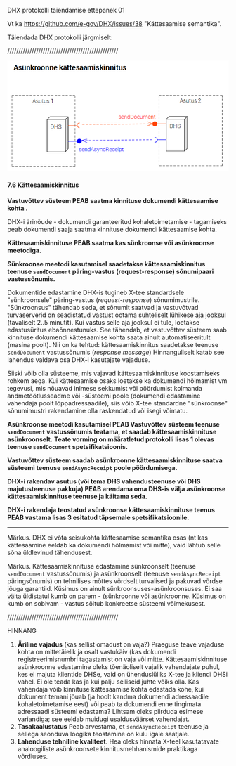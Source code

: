 DHX protokolli täiendamise ettepanek 01

Vt ka https://github.com/e-gov/DHX/issues/38 "Kättesaamise semantika".

Täiendada DHX protokolli järgmiselt:

//////////////////////////////////////////////////

![](../img/DHX-SendAsyncReceipt.PNG)

#### 7.6 Kättesaamiskinnitus
__Vastuvõttev süsteem PEAB saatma kinnituse dokumendi kättesaamise kohta .__

DHX-i ärinõude - dokumendi garanteeritud kohaletoimetamise - tagamiseks peab dokumendi saaja saatma kinnituse dokumendi kättesaamise kohta. 

__Kättesaamiskinnituse PEAB saatma kas sünkroonse või asünkroonse meetodiga.__

__Sünkroonse meetodi kasutamisel saadetakse kättesaamiskinnitus teenuse `sendDocument` päring-vastus (request-response) sõnumipaari vastussõnumis.__

Dokumentide edastamine DHX-is tugineb X-tee standardsele "sünkroonsele" päring-vastus (_request-response_) sõnumimustrile. "Sünkroonsus" tähendab seda, et sõnumit saatvad ja vastuvõtvad turvaserverid on seadistatud vastust ootama suhteliselt lühikese aja jooksul (tavaliselt 2..5 minutit). Kui vastus selle aja jooksul ei tule, loetakse edastusüritus ebaõnnestunuks. See tähendab, et vastuvõttev süsteem saab kinnituse dokumendi kättesaamise kohta saata ainult automatiseeritult (masina poolt). Nii on ka tehtud: kättesaamiskinnitus saadetakse teenuse `sendDocument` vastussõnumis (_response message_) Hinnanguliselt katab see lahendus valdava osa DHX-i kasutajate vajaduse.

Siiski võib olla süsteeme, mis vajavad kättesaamiskinnituse koostamiseks rohkem aega. Kui kättesaamise osaks loetakse ka dokumendi hõlmamist vm tegevusi, mis nõuavad inimese sekkumist või pöördumist kolmanda andmetöötlusseadme või -süsteemi poole (dokumendi edastamine vahendaja poolt lõppadressaadile), siis võib X-tee standardne "sünkroonse" sõnumimustri rakendamine olla raskendatud või isegi võimatu.

__Asünkroonse meetodi kasutamisel PEAB Vastuvõttev süsteem teenuse `sendDocument` vastussõnumis teatama, et saadab kättesaamiskinnituse asünkroonselt.__
__Teate vorming on määratletud protokolli lisas 1 olevas teenuse `sendDocument` spetsifikatsioonis.__

__Vastuvõttev süsteem saadab asünkroonne kättesaamiskinnituse saatva süsteemi teenuse `sendAsyncReceipt` poole pöördumisega.__

__DHX-i rakendav asutus (või tema DHS vahendusteenuse või DHS majutusteenuse pakkuja) PEAB arendama oma DHS-is välja asünkroonse kättesaamiskinnituse teenuse ja käitama seda.__

__DHX-i rakendaja teostatud asünkroonse kättesaamiskinnituse teenus PEAB vastama lisas 3 esitatud täpsemale spetsifikatsioonile.__

----

Märkus. DHX ei võta seisukohta kättesaamise semantika osas (nt kas kättesaamine eeldab ka dokumendi hõlmamist või mitte), vaid lähtub selle sõna üldlevinud tähendusest. 

Märkus. Kättesaamiskinnituse edastamine sünkroonselt (teenuse `sendDocument` vastussõnumis) ja asünkroonselt (teenuse `sendAsyncReceipt` päringsõnumis) on tehnilises mõttes võrdselt turvalised ja pakuvad võrdse jõuga garantiid. Küsimus on ainult sünkroonsuses-asünkroonsuses.  Ei saa väita üldistatul kumb on parem - (sünkroonne või asünkroonne. Küsimus on kumb on sobivam - vastus sõltub konkreetse süsteemi võimekusest.

//////////////////////////////////////////////////


HINNANG

1. __Äriline vajadus__ (kas sellist omadust on vaja?) Praeguse teave vajaduse kohta on mittetäielik ja osalt vastukäiv (kas dokumendi registreerimisnumbri tagastamist on vaja või mitte. Kättesaamiskinnituse asünkroonne edastamine oleks tõenäoliselt vajalik vahendajate puhul, kes ei majuta klientide DHSe, vaid on ühenduslüliks X-tee ja kliendi DHSi vahel. Ei ole teada kas ja kui palju selliseid juhte võiks olla. Kas vahendaja võib kinnituse kättesaamise kohta edastada kohe, kui dokument temani jõuab (ja hoolt kandma dokumendi adressaadile kohaletoimetamise eest) või peab ta dokumendi enne tingimata adressaadi süsteemi edastama? Lihtsam oleks piirduda esimese variandiga; see eeldab muidugi usaldusväärset vahendajat.
2. __Tasakaalustatus__ Peab arvestama, et `sendAsyncReceipt` teenuse ja sellega seonduva loogika teostamine on kulu igale saatjale.
3. __Lahenduse tehniline kvaliteet__. Hea oleks hinnata X-teel kasutatavate analoogiliste asünkroonsete kinnitusmehhanismide praktikaga võrdluses.

